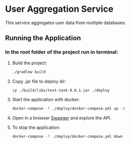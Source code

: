 # User Aggregation Service

This service aggregates user data from multiple databases.


## Running the Application

### In the root folder of the project run in terminal:

1. Build the project:
   ```bash
   ./gradlew build

2. Copy .jar file to deploy dir:
   ```bash
   cp ./build/libs/test-task-0.0.1.jar ./deploy

3. Start the application with docker:
   ```bash
   docker-compose -f ./deploy/docker-compose.yml up -d

4. Open in a browser 
[Swagger](http://localhost:8080/swagger-ui/index.html#/) and explore the API.


5. To stop the application:
   ```bash
   docker-compose -f ./deploy/docker-compose.yml down
